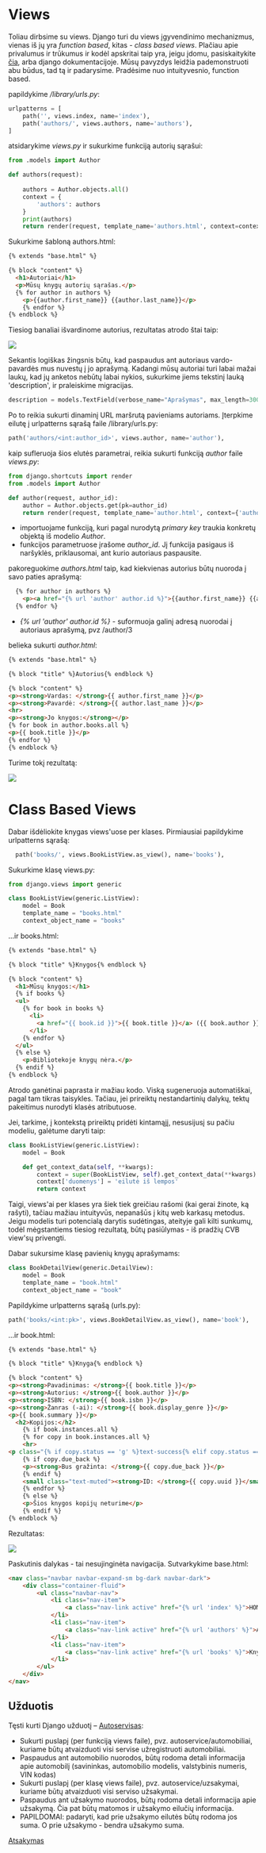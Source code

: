 # Views

Toliau dirbsime su views. Django turi du views įgyvendinimo mechanizmus, vienas iš jų yra *function based*, kitas - *class based views*. Plačiau apie privalumus ir trūkumus ir kodėl apskritai taip yra, jeigu įdomu, pasiskaitykite [čia](https://simpleisbetterthancomplex.com/article/2017/03/21/class-based-views-vs-function-based-views.html), arba django dokumentacijoje. Mūsų pavyzdys leidžia pademonstruoti abu būdus, tad tą ir padarysime. Pradėsime nuo intuityvesnio, function based.

papildykime */library/urls.py*:

```python
urlpatterns = [
    path('', views.index, name='index'),
    path('authors/', views.authors, name='authors'),
]
```

atsidarykime *views.py* ir sukurkime funkciją autorių sąrašui:

```python
from .models import Author

def authors(request):
    
    authors = Author.objects.all()
    context = {
        'authors': authors
    }
    print(authors)
    return render(request, template_name='authors.html', context=context)
```

Sukurkime šabloną authors.html:

```html
{% extends "base.html" %}

{% block "content" %}
  <h1>Autoriai</h1>
  <p>Mūsų knygų autorių sąrašas.</p>
  {% for author in authors %}
    <p>{{author.first_name}} {{author.last_name}}</p>
    {% endfor %}
{% endblock %}
```

Tiesiog banaliai išvardinome autorius, rezultatas atrodo štai taip:

![](autoriai.png)

Sekantis logiškas žingsnis būtų, kad paspaudus ant autoriaus vardo-pavardės mus nuvestų į jo aprašymą. Kadangi mūsų autoriai turi labai mažai laukų, kad jų anketos nebūtų labai nykios, sukurkime jiems tekstinį lauką 'description', ir praleiskime migracijas. 

```python
description = models.TextField(verbose_name="Aprašymas", max_length=3000, default="")
```

Po to reikia sukurti dinaminį URL maršrutą pavieniams autoriams. Įterpkime eilutę į urlpatterns sąrašą faile /library/urls.py:

```python
path('authors/<int:author_id>', views.author, name='author'),
```

kaip sufleruoja šios elutės parametrai, reikia sukurti funkciją *author* faile *views.py*:

```python
from django.shortcuts import render
from .models import Author

def author(request, author_id):
    author = Author.objects.get(pk=author_id)
    return render(request, template_name='author.html', context={'author': author})
```

* importuojame funkciją, kuri pagal nurodytą *primary key* traukia konkretų objektą iš modelio *Author*.
* funkcijos parametruose įrašome *author_id*. Jį funkcija pasigaus iš naršyklės, priklausomai, ant kurio autoriaus paspausite.

pakoreguokime *authors.html* taip, kad kiekvienas autorius būtų nuoroda į savo paties aprašymą:

```html
  {% for author in authors %}
    <p><a href="{% url 'author' author.id %}">{{author.first_name}} {{author.last_name}}</a></p>
  {% endfor %}
```

* *{% url 'author' author.id %}* - suformuoja galinį adresą nuorodai į autoriaus aprašymą, pvz /author/3

belieka sukurti *author.html*:

```html
{% extends "base.html" %}

{% block "title" %}Autorius{% endblock %}

{% block "content" %}
<p><strong>Vardas: </strong>{{ author.first_name }}</p>
<p><strong>Pavardė: </strong>{{ author.last_name }}</p>
<hr>
<p><strong>Jo knygos:</strong></p>
{% for book in author.books.all %}
<p>{{ book.title }}</p>
{% endfor %}
{% endblock %}
```

Turime tokį rezultatą:

![](single_author.png)

# Class Based Views

Dabar išdėliokite knygas views'uose per klases. 
Pirmiausiai papildykime urlpatterns sąrašą:

```python
  path('books/', views.BookListView.as_view(), name='books'),
```

Sukurkime klasę views.py:

```python
from django.views import generic

class BookListView(generic.ListView):
    model = Book
    template_name = "books.html"
    context_object_name = "books"
```

...ir books.html:

```html
{% extends "base.html" %}

{% block "title" %}Knygos{% endblock %}

{% block "content" %}
  <h1>Mūsų knygos:</h1>
  {% if books %}
  <ul>
    {% for book in books %}
      <li>
        <a href="{{ book.id }}">{{ book.title }}</a> ({{ book.author }})
      </li>
    {% endfor %}
  </ul>
  {% else %}
    <p>Bibliotekoje knygų nėra.</p>
  {% endif %}
{% endblock %}
```

Atrodo ganėtinai paprasta ir mažiau kodo. Viską sugeneruoja automatiškai, pagal tam tikras taisykles. Tačiau, jei prireiktų nestandartinių dalykų, tektų pakeitimus nurodyti klasės atributuose.

Jei, tarkime, į kontekstą prireiktų pridėti kintamąjį, nesusijusį su pačiu modeliu, galėtume daryti taip:

```python
class BookListView(generic.ListView):
    model = Book

    def get_context_data(self, **kwargs):
        context = super(BookListView, self).get_context_data(**kwargs)
        context['duomenys'] = 'eilutė iš lempos'
        return context
```

Taigi, views'ai per klases yra šiek tiek greičiau rašomi (kai gerai žinote, ką rašyti), tačiau mažiau intuityvūs, nepanašūs į kitų web karkasų metodus. Jeigu modelis turi potencialą darytis sudėtingas, ateityje gali kilti sunkumų, todėl mėgstantiems tiesiog rezultatą, būtų pasiūlymas - iš pradžių CVB view'sų privengti.  

Dabar sukursime klasę pavienių knygų aprašymams:

```python
class BookDetailView(generic.DetailView):
    model = Book
    template_name = "book.html"
    context_object_name = "book"
```

Papildykime urlpatterns sąrašą (urls.py):
```python
path('books/<int:pk>', views.BookDetailView.as_view(), name='book'),
```

...ir book.html:

```html
{% extends "base.html" %}

{% block "title" %}Knyga{% endblock %}

{% block "content" %}
<p><strong>Pavadinimas: </strong>{{ book.title }}</p>
<p><strong>Autorius: </strong>{{ book.author }}</p>
<p><strong>ISBN: </strong>{{ book.isbn }}</p>
<p><strong>Žanras (-ai): </strong>{{ book.display_genre }}</p>
<p>{{ book.summary }}</p>
  <h2>Kopijos:</h2>
    {% if book.instances.all %}
    {% for copy in book.instances.all %}
    <hr>
<p class="{% if copy.status == 'g' %}text-success{% elif copy.status == 'p' %}text-danger{% elif copy.status == 'r' %}text-warning{% endif %}"><strong>{{ copy.get_status_display }}</strong></p>
    {% if copy.due_back %}
    <p><strong>Bus gražinta: </strong>{{ copy.due_back }}</p>
    {% endif %}
    <small class="text-muted"><strong>ID: </strong>{{ copy.uuid }}</small>
    {% endfor %}
    {% else %}
    <p>Šios knygos kopijų neturime</p>
    {% endif %}
{% endblock %}
```
Rezultatas:

![](book.png)

Paskutinis dalykas - tai nesujinginėta navigacija. Sutvarkykime base.html:

```html
<nav class="navbar navbar-expand-sm bg-dark navbar-dark">
    <div class="container-fluid">
        <ul class="navbar-nav">
            <li class="nav-item">
                <a class="nav-link active" href="{% url 'index' %}">HOME</a>
            </li>
            <li class="nav-item">
                <a class="nav-link active" href="{% url 'authors' %}">Autoriai</a>
            </li>
            <li class="nav-item">
                <a class="nav-link active" href="{% url 'books' %}">Knygos</a>
            </li>
        </ul>
    </div>
</nav>
```

 ## Užduotis
Tęsti kurti Django užduotį – [Autoservisas](https://github.com/robotautas/kursas/wiki/Django-u%C5%BEduotis:-Autoservisas):
* Sukurti puslapį (per funkciją views faile), pvz. autoservice/automobiliai, kuriame būtų atvaizduoti visi servise užregistruoti automobiliai. 
* Paspaudus ant automobilio nuorodos, būtų rodoma detali informacija apie automobilį (savininkas, automobilio modelis, valstybinis numeris, VIN kodas)
* Sukurti puslapį (per klasę views faile), pvz. autoservice/uzsakymai, kuriame būtų atvaizduoti visi serviso užsakymai.
* Paspaudus ant užsakymo nuorodos, būtų rodoma detali informacija apie užsakymą. Čia pat būtų matomos ir užsakymo eilučių informacija.
* PAPILDOMAI: padaryti, kad prie užsakymo eilutės būtų rodoma jos suma. O prie užsakymo - bendra užsakymo suma.

[Atsakymas](https://github.com/DonatasNoreika/autoservisas)
